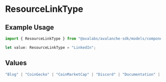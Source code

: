 # ResourceLinkType

## Example Usage

```typescript
import { ResourceLinkType } from "@avalabs/avalanche-sdk/models/components";

let value: ResourceLinkType = "LinkedIn";
```

## Values

```typescript
"Blog" | "CoinGecko" | "CoinMarketCap" | "Discord" | "Documentation" | "Facebook" | "Github" | "Instagram" | "LinkedIn" | "Medium" | "Reddit" | "Support" | "Telegram" | "TikTok" | "Twitter" | "Website" | "Whitepaper" | "Youtube"
```